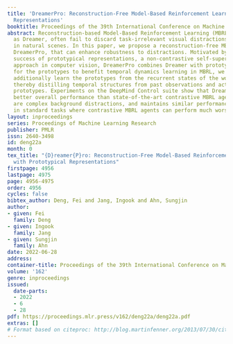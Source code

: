 ```yaml
---
title: 'DreamerPro: Reconstruction-Free Model-Based Reinforcement Learning with Prototypical
  Representations'
booktitle: Proceedings of the 39th International Conference on Machine Learning
abstract: Reconstruction-based Model-Based Reinforcement Learning (MBRL) agents, such
  as Dreamer, often fail to discard task-irrelevant visual distractions that are prevalent
  in natural scenes. In this paper, we propose a reconstruction-free MBRL agent, called
  DreamerPro, that can enhance robustness to distractions. Motivated by the recent
  success of prototypical representations, a non-contrastive self-supervised learning
  approach in computer vision, DreamerPro combines Dreamer with prototypes. In order
  for the prototypes to benefit temporal dynamics learning in MBRL, we propose to
  additionally learn the prototypes from the recurrent states of the world model,
  thereby distilling temporal structures from past observations and actions into the
  prototypes. Experiments on the DeepMind Control suite show that DreamerPro achieves
  better overall performance than state-of-the-art contrastive MBRL agents when there
  are complex background distractions, and maintains similar performance as Dreamer
  in standard tasks where contrastive MBRL agents can perform much worse.
layout: inproceedings
series: Proceedings of Machine Learning Research
publisher: PMLR
issn: 2640-3498
id: deng22a
month: 0
tex_title: "{D}reamer{P}ro: Reconstruction-Free Model-Based Reinforcement Learning
  with Prototypical Representations"
firstpage: 4956
lastpage: 4975
page: 4956-4975
order: 4956
cycles: false
bibtex_author: Deng, Fei and Jang, Ingook and Ahn, Sungjin
author:
- given: Fei
  family: Deng
- given: Ingook
  family: Jang
- given: Sungjin
  family: Ahn
date: 2022-06-28
address:
container-title: Proceedings of the 39th International Conference on Machine Learning
volume: '162'
genre: inproceedings
issued:
  date-parts:
  - 2022
  - 6
  - 28
pdf: https://proceedings.mlr.press/v162/deng22a/deng22a.pdf
extras: []
# Format based on citeproc: http://blog.martinfenner.org/2013/07/30/citeproc-yaml-for-bibliographies/
---
```

